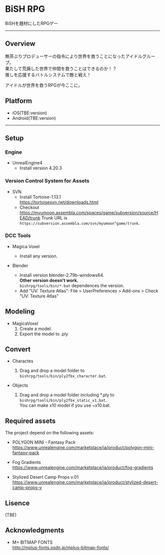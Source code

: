 # BiSH RPG

BiSHを題材にしたRPGゲー

----

## Overview

無茶ぶりプロデューサーの指令により世界を救うことになったアイドルグループ。  
果たして荒廃した世界で仲間を救うことはできるのか！？  
推しを応援するバトルシステムで敵と戦え！
  
アイドルが世界を救うRPGが今ここに。

## Platform

- iOS(TBE:version)
- Android(TBE:version)

----

## Setup

### Engine

- UnrealEngine4
  - Install version 4.20.3

### Version Control System for Assets

- SVN
  - Install Tortoise-1.13.1  
    https://tortoisesvn.net/downloads.html
  - Checkout https://myumoon.assembla.com/spaces/game/subversion/source/HEAD/trunk 
    Trunk URL is ```https://subversion.assembla.com/svn/myumoon^game/trunk```.

### DCC Tools

- Magica Voxel
  - Install any version.

- Blender
  - Install version blender-2.79b-windows64.  
    **Other version doesn't work.**  
    ```bishrpg/tools/bin/*.bat``` dependences the version.
  - Add "UV: Texture Atlas":
    File > UserPreferences > Add-ons > Check "UV: Texture Atlas"

## Modeling

- MagicaVoxel
  1. Create a model.
  1. Export the model to .ply

## Convert

- Charactes
  1. Drag and drop a model folder to ```bishrpg/tools/bin/ply2fbx_character.bat```.

- Objects
  1. Drag and drop a model folder including *.ply to ```bishrpg/tools/bin/ply2fbx_static_x1.bat```.  
     You can make x10 model if you use ~x10.bat.

## Required assets

The project depend on the following assets:

- POLYGON MINI - Fantasy Pack  
  https://www.unrealengine.com/marketplace/ja/product/polygon-mini-fantasy-pack

- Fog Gradients  
  https://www.unrealengine.com/marketplace/ja/product/fog-gradients

- Stylized Desert Camp Props v.01  
  https://www.unrealengine.com/marketplace/ja/product/stylized-desert-camp-props-v

## Lisence

(TBE)

## Acknowledgments

- M+ BITMAP FONTS  
  http://mplus-fonts.osdn.jp/mplus-bitmap-fonts/
